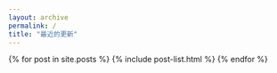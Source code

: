 ```yaml
---
layout: archive
permalink: /
title: "最近的更新"
---
```


<div class="tiles">
{% for post in site.posts %}
	{% include post-list.html %}
{% endfor %}
</div><!-- /.tiles -->
